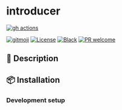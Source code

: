 # introducer

<!-- ALL-CONTRIBUTORS-BADGE:START - Do not remove or modify this section -->
<!-- ALL-CONTRIBUTORS-BADGE:END -->
[![gh actions](https://github.com/klieret/introducer/workflows/testing/badge.svg)](https://github.com/klieret/introducer/actions)
<!-- [![Coveralls](https://coveralls.io/repos/github/klieret/introducer/badge.svg?branch=master)](https://coveralls.io/github/klieret/introducer?branch=master) -->
<!-- [![Documentation Status](https://readthedocs.org/projects/introducer/badge/?version=latest)](https://introducer.readthedocs.io/) -->
<!-- [![Pypi status](https://badge.fury.io/py/introducer.svg)](https://pypi.org/project/introducer/) -->
[![gitmoji](https://img.shields.io/badge/gitmoji-%20😜%20😍-FFDD67.svg)](https://gitmoji.dev)
[![License](https://img.shields.io/github/license/klieret/introducer.svg)](https://github.com/klieret/introducer/blob/master/LICENSE.txt)
[![Black](https://img.shields.io/badge/code%20style-black-000000.svg)](https://github.com/python/black)
[![PR welcome](https://img.shields.io/badge/PR-Welcome-%23FF8300.svg)](https://git-scm.com/book/en/v2/GitHub-Contributing-to-a-Project)

## 📝 Description

## 📦 Installation

### Development setup

<!-- ## ✨ Contributors -->
<!--  -->
<!-- Thanks goes to these wonderful people ([emoji key](https://allcontributors.org/docs/en/emoji-key)): -->
<!--  -->
<!-- ALL-CONTRIBUTORS-LIST:START - Do not remove or modify this section -->
<!-- prettier-ignore-start -->
<!-- markdownlint-disable -->
<!-- markdownlint-restore -->
<!-- prettier-ignore-end -->
<!-- ALL-CONTRIBUTORS-LIST:END -->
<!--  -->
<!-- This project follows the [all-contributors](https://github.com/all-contributors/all-contributors) specification. Contributions of any kind welcome! -->
